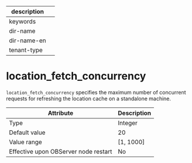 | description ||
|---|---|
| keywords ||
| dir-name ||
| dir-name-en ||
| tenant-type ||

# location_fetch_concurrency


`location_fetch_concurrency` specifies the maximum number of concurrent requests for refreshing the location cache on a standalone machine.


| **Attribute** | **Description** |
|------------------|-------------|
| Type | Integer |
| Default value | 20 |
| Value range | \[1, 1000\] |
| Effective upon OBServer node restart | No |


